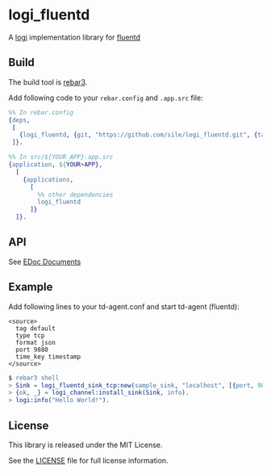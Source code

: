 logi_fluentd
============

A [logi](https://github.com/sile) implementation library for [fluentd](http://www.fluentd.org/)

Build
-----

The build tool is [rebar3](https://github.com/erlang/rebar3).

Add following code to your `rebar.config` and `.app.src` file:
```erlang
%% In rebar.config
{deps,
 [
   {logi_fluentd, {git, "https://github.com/sile/logi_fluentd.git", {tag, "0.1.0"}}}
 ]}.

%% In src/${YOUR_APP}.app.src
{application, ${YOUR+APP},
  [
    {applications,
      [
        %% other dependencies
        logi_fluentd
      ]}
  ]}.
```

API
---

See [EDoc Documents](doc/README.md)

Example
-------

Add following lines to your td-agent.conf and start td-agent (fluentd):

```
<source>
  tag default
  type tcp
  format json
  port 9880
  time_key timestamp
</source>
```

```erlang
$ rebar3 shell
> Sink = logi_fluentd_sink_tcp:new(sample_sink, "localhost", [{port, 9880}]).
> {ok, _} = logi_channel:install_sink(Sink, info).
> logi:info("Hello World!").
```

License
-------

This library is released under the MIT License.

See the [LICENSE](LICENSE) file for full license information.
